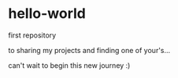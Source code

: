# hello-world
first repository

to sharing my projects and finding one of your's...

can't wait to begin this new journey :)
